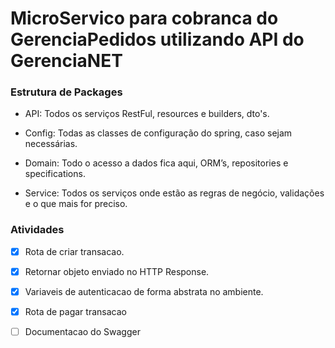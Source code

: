 # MicroServico para cobranca do GerenciaPedidos utilizando API do GerenciaNET

### Estrutura de Packages

* API: Todos os serviços RestFul, resources e builders, dto's.

* Config: Todas as classes de configuração do spring, caso sejam necessárias.

* Domain: Todo o acesso a dados fica aqui, ORM’s, repositories e specifications.

* Service: Todos os serviços onde estão as regras de negócio, validações e o que mais for preciso.

### Atividades

- [x] Rota de criar transacao.
- [x] Retornar objeto enviado no HTTP Response.
- [x] Variaveis de autenticacao de forma abstrata no ambiente.
- [x] Rota de pagar transacao
- [ ] Documentacao do Swagger  

